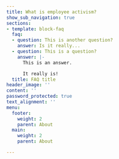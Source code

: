 ```yaml
---
title: What is employee activism?
show_sub_navigation: true
sections:
- template: block-faq
  faq:
  - question: This is another question?
    answer: Is it really...
  - question: This is a question?
    answer: |-
      This is an answer.

      It really is!
  title: FAQ title
header_image: ''
content: ''
password_protected: true
text_alignment: ''
menu:
  footer:
    weight: 2
    parent: About
  main:
    weight: 2
    parent: About

---
```

